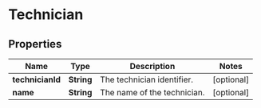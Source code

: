 
# Technician

## Properties
Name | Type | Description | Notes
------------ | ------------- | ------------- | -------------
**technicianId** | **String** | The technician identifier. |  [optional]
**name** | **String** | The name of the technician. |  [optional]



